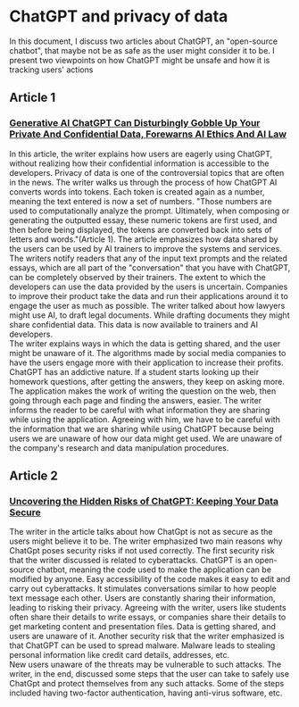 
# ChatGPT and privacy of data

In this document, I discuss two articles about ChatGPT, an "open-source chatbot", that maybe not be as safe as the user might consider it to be. I present two viewpoints on how ChatGPT might be unsafe and how it is tracking users' actions

## Article 1
### [Generative AI ChatGPT Can Disturbingly Gobble Up Your Private And Confidential Data, Forewarns AI Ethics And AI Law](https://www.forbes.com/sites/lanceeliot/2023/01/27/generative-ai-chatgpt-can-disturbingly-gobble-up-your-private-and-confidential-data-forewarns-ai-ethics-and-ai-law/?sh=667e5ff07fdb)
In this article, the writer explains how users are eagerly using ChatGPT, without realizing how their confidential information is accessible to the developers. Privacy of data is one of the controversial topics that are often in the news. The writer walks us through the process of how ChatGPT AI converts words into tokens. Each token is created again as a number, meaning the text entered is now a set of numbers. "Those numbers are used to computationally analyze the prompt. Ultimately, when composing or generating the outputted essay, these numeric tokens are first used, and then before being displayed, the tokens are converted back into sets of letters and words."(Article 1). The article emphasizes how data shared by the users can be used by AI trainers to improve the systems and services. The writers notify readers that any of the input text prompts and the related essays, which are all part of the "conversation" that you have with ChatGPT, can be completely observed by their trainers. The extent to which the developers can use the data provided by the users is uncertain. Companies to improve their product take the data and run their applications around it to engage the user as much as possible. The writer talked about how lawyers might use AI, to draft legal documents. While drafting documents they might share confidential data. This data is now available to trainers and AI developers.
<br>
The writer explains ways in which the data is getting shared, and the user might be unaware of it. The algorithms made by social media companies to have the users engage more with their application to increase their profits. ChatGPT has an addictive nature. If a student starts looking up their homework questions, after getting the answers, they keep on asking more.  The application makes the work of writing the question on the web, then going through each page and finding the answers, easier. The writer informs the reader to be careful with what information they are sharing while using the application. Agreeing with him, we have to be careful with the information that we are sharing while using ChatGPT because being users we are unaware of how our data might get used. We are unaware of the company's research and data manipulation procedures.

## Article 2
### [Uncovering the Hidden Risks of ChatGPT: Keeping Your Data Secure](https://medium.com/nextray-ai/uncovering-the-hidden-risks-of-chatgpt-keeping-your-data-secure-99911f3ed777#:~:text=ChatGPT%20is%20an%20open%2Dsource%20chatbot%2C%20which%20means%20anyone%20can,a%20vast%20amount%20of%20data.)
The writer in the article talks about how ChatGpt is not as secure as the users might believe it to be. The writer emphasized two main reasons why ChatGpt poses security risks if not used correctly. The first security risk that the writer discussed is related to cyberattacks. ChatGPT is an open-source chatbot, meaning the code used to make the application can be modified by anyone. Easy accessibility of the code makes it easy to edit and carry out cyberattacks. It stimulates conversations similar to how people text message each other. Users are constantly sharing their information, leading to risking their privacy. Agreeing with the writer, users like students often share their details to write essays, or companies share their details to get marketing content and presentation files. Data is getting shared, and users are unaware of it.  Another security risk that the writer emphasized is that ChatGPT can be used to spread malware. Malware leads to stealing personal information like credit card details, addresses, etc. 
<br>
New users unaware of the threats may be vulnerable to such attacks. The writer, in the end, discussed some steps that the user can take to safely use ChatGpt and protect themselves from any such attacks. Some of the steps included having two-factor authentication, having anti-virus software, etc. 